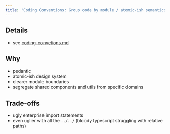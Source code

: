 ```yaml
---
title: 'Coding Conventions: Group code by module / atomic-ish semantics'
---
```


## Details

- see [coding-convetions.md](./coding-convetions.md)

## Why

- pedantic
- atomic-ish design system
- clearer module boundaries
- segregate shared components and utils from specific domains

## Trade-offs

- ugly enterprise import statements
- even uglier with all the `../../` (bloody typescript struggling with relative paths)
